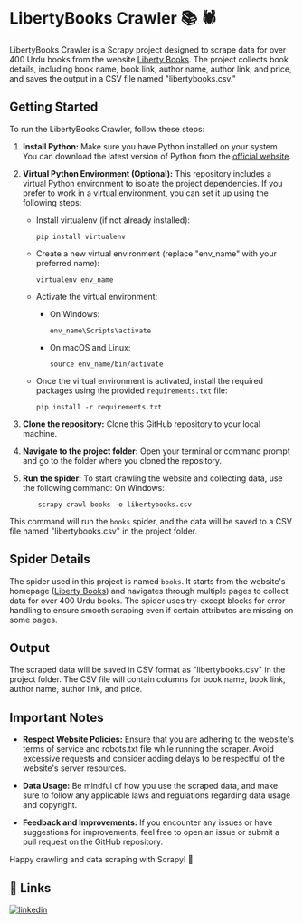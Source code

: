 # LibertyBooks Crawler  📚 🕷️ 

LibertyBooks Crawler is a Scrapy project designed to scrape data for over 400 Urdu books from the website [Liberty Books](https://www.libertybooks.com). The project collects book details, including book name, book link, author name, author link, and price, and saves the output in a CSV file named "libertybooks.csv."

## Getting Started

To run the LibertyBooks Crawler, follow these steps:

1. **Install Python:** Make sure you have Python installed on your system. You can download the latest version of Python from the [official website](https://www.python.org/downloads/).

2. **Virtual Python Environment (Optional):** This repository includes a virtual Python environment to isolate the project dependencies. If you prefer to work in a virtual environment, you can set it up using the following steps:

   - Install virtualenv (if not already installed):
     ```
     pip install virtualenv
     ```

   - Create a new virtual environment (replace "env_name" with your preferred name):
     ```
     virtualenv env_name
     ```

   - Activate the virtual environment:
     - On Windows:
       ```
       env_name\Scripts\activate
       ```
     - On macOS and Linux:
       ```
       source env_name/bin/activate
       ```

   - Once the virtual environment is activated, install the required packages using the provided `requirements.txt` file:
     ```
     pip install -r requirements.txt
     ```

3. **Clone the repository:** Clone this GitHub repository to your local machine.

4. **Navigate to the project folder:** Open your terminal or command prompt and go to the folder where you cloned the repository.

5. **Run the spider:** To start crawling the website and collecting data, use the following command:
On Windows:
```
       scrapy crawl books -o libertybooks.csv
```

This command will run the `books` spider, and the data will be saved to a CSV file named "libertybooks.csv" in the project folder.

## Spider Details

The spider used in this project is named `books`. It starts from the website's homepage ([Liberty Books](https://www.libertybooks.com)) and navigates through multiple pages to collect data for over 400 Urdu books. The spider uses try-except blocks for error handling to ensure smooth scraping even if certain attributes are missing on some pages.

## Output

The scraped data will be saved in CSV format as "libertybooks.csv" in the project folder. The CSV file will contain columns for book name, book link, author name, author link, and price.

## Important Notes

- **Respect Website Policies:** Ensure that you are adhering to the website's terms of service and robots.txt file while running the scraper. Avoid excessive requests and consider adding delays to be respectful of the website's server resources.

- **Data Usage:** Be mindful of how you use the scraped data, and make sure to follow any applicable laws and regulations regarding data usage and copyright.

- **Feedback and Improvements:** If you encounter any issues or have suggestions for improvements, feel free to open an issue or submit a pull request on the GitHub repository.

Happy crawling and data scraping with Scrapy! 🚀



## 🔗 Links
[![linkedin](https://img.shields.io/badge/linkedin-0A66C2?style=for-the-badge&logo=linkedin&logoColor=white)](https://www.linkedin.com/in/ocama-mohamed/)

